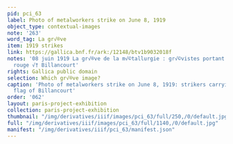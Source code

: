 ```yaml
---
pid: pci_63
label: Photo of metalworkers strike on June 8, 1919
object_type: contextual-images
note: '263'
word_tag: La gr√®ve
item: 1919 strikes
link: https://gallica.bnf.fr/ark:/12148/btv1b9032018f
notes: '08 juin 1919 La gr√®ve de la m√©tallurgie : gr√©vistes portant le drapeau
  rouge √† Billancourt'
rights: Gallica public domain
selection: Which gr√®ve image?
caption: 'Photo of metalworkers strike on June 8, 1919: strikers carrying the red
  flag of Billancourt'
order: '062'
layout: paris-project-exhibition
collection: paris-project-exhibition
thumbnail: "/img/derivatives/iiif/images/pci_63/full/250,/0/default.jpg"
full: "/img/derivatives/iiif/images/pci_63/full/1140,/0/default.jpg"
manifest: "/img/derivatives/iiif/pci_63/manifest.json"
---
```

